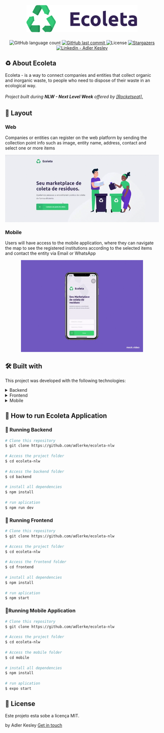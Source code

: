 
<h1 align="center">
    <img alt="NextLevelWeek" title="#NextLevelWeek" src="./assets/ecoleta.svg" />
</h1>

<p align="center">
  <img alt="GitHub language count" src="https://img.shields.io/github/languages/count/adlerke/ecoleta-nlw?style=for-the-badge">  
  <a href="https://github.com/adlerke/ecoleta-nlw/commits/master">
    <img alt="GitHub last commit" src="https://img.shields.io/github/last-commit/adlerke/ecoleta-nlw?style=for-the-badge">
  </a>
  <img alt="License" src="https://img.shields.io/badge/license-MIT-brightgreen?style=for-the-badge">
   <a href="https://github.com/adlerke/ecoleta-nlw/stargazers">
    <img alt="Stargazers" src="https://img.shields.io/github/stars/adlerke/ecoleta-nlw?style=for-the-badge">
  </a>
<a href="https://www.linkedin.com/in/adler-kesley-34b09511b/" target="_blank" >
  <img alt="Linkedin - Adler Kesley" src="https://img.shields.io/badge/Linkedin--%23F8952D?style=for-the-badge&logo=linkedin">
</a>

</p>


## ♻️ About Ecoleta

Ecoleta - is a way to connect companies and entities that collect organic and inorganic waste, to people who need to dispose of their waste in an ecological way.

<h6>Project built during <strong>NLW - Next Level Week</strong> offered by <a href="https://rocketseat.com.br/">[Rocketseat].</a></h6>

## 🎨 Layout

### Web
  Companies or entities can register on the web platform by sending the collection point info such as image, entity name, address, contact and select one or more items 

<p align="center" style="display: flex; align-items: flex-start; justify-content: center;">
  <img alt="NextLevelWeek" title="#NextLevelWeek" src="./assets/frontend.gif" width="600px">
</p>

### Mobile

Users will have access to the mobile application, where they can navigate the map to see the registered institutions according to the selected items and contact the entity via Email or WhatsApp

<p align="center">
  <img alt="NextLevelWeek" title="#NextLevelWeek" src="./assets/mock_mobile.gif" width="400px" />
</p>


## 🛠 Built with

This project was developed with the following technologies:

<details>
  <summary>Backend</summary>

-   [Node.js](https://nodejs.org/)
-   [Express](https://expressjs.com/)
-   [Typescript](https://www.typescriptlang.org/)
-   [TS-Node-Dev](https://www.npmjs.com/package/ts-node-dev)
-   [Celebrate](https://github.com/arb/celebrate)
-   [Cors](https://www.npmjs.com/package/cors)
-   [ESLint](https://eslint.org/)
-   [Prettier](https://prettier.io/)
-   [VS Code](https://code.visualstudio.com/)

</details>

<details>
  <summary>Frontend</summary>

-   [React](https://pt-br.reactjs.org/)
-   [Typescript](https://www.typescriptlang.org/)
-   [Axios](https://www.npmjs.com/package/axios)
-   [React Dropzone](https://github.com/react-dropzone/react-dropzone)
-   [React Icons](https://react-icons.netlify.com/#/)
-   [Leaflet](https://leafletjs.com/)
-   [React Leaflet](https://react-leaflet.js.org/)
-   [ESLint](https://eslint.org/)
-   [Prettier](https://prettier.io/)
-   [VS Code](https://code.visualstudio.com/)

</details>

<details>
  <summary>Mobile</summary>

-   [React](https://pt-br.reactjs.org/)
-   [React Native](https://reactnative.dev/)
-   [Expo](https://expo.io/learn)
-   [Typescript](https://www.typescriptlang.org/)
-   [React Navigation](https://reactnavigation.org/)
-   [Axios](https://www.npmjs.com/package/axios)
-   [Expo Google Fonts](https://github.com/expo/google-fonts)
-   [Expo Location](https://docs.expo.io/versions/latest/sdk/location/)
-   [Expo Mail Composer](https://docs.expo.io/versions/latest/sdk/mail-composer/)
-   [React Native Picker Select](https://www.npmjs.com/package/react-native-picker-select)
-   [ESLint](https://eslint.org/)
-   [Prettier](https://prettier.io/)
-   [VS Code](https://code.visualstudio.com/)

</details>



## 🚀 How to run Ecoleta Application

### 🎲 Running Backend

```bash
# Clone this repository
$ git clone https://github.com/adlerke/ecoleta-nlw

# Access the project folder
$ cd ecoleta-nlw

# Access the backend folder
$ cd backend

# install all dependencies
$ npm install

# run aplication
$ npm run dev

```

### 🧭 Running Frontend

```bash
# Clone this repository
$ git clone https://github.com/adlerke/ecoleta-nlw

# Access the project folder
$ cd ecoleta-nlw

# Access the frontend folder
$ cd frontend

# install all dependencies
$ npm install

# run aplication
$ npm start

```

### 📱Running Mobile Application

```bash
# Clone this repository
$ git clone https://github.com/adlerke/ecoleta-nlw

# Access the project folder
$ cd ecoleta-nlw

# Access the mobile folder
$ cd mobile

# install all dependencies
$ npm install

# run aplication
$ expo start

```

## 📝 License

Este projeto esta sobe a licença MIT.

by Adler Kesley [Get in touch](https://www.linkedin.com/in/adler-kesley-34b09511b)

[nodejs]: https://nodejs.org/
[typescript]: https://www.typescriptlang.org/
[expo]: https://expo.io/
[reactjs]: https://reactjs.org
[rn]: https://facebook.github.io/react-native/
[yarn]: https://yarnpkg.com/
[vscode]: https://code.visualstudio.com/
[vceditconfig]: https://marketplace.visualstudio.com/items?itemName=EditorConfig.EditorConfig
[license]: https://opensource.org/licenses/MIT
[vceslint]: https://marketplace.visualstudio.com/items?itemName=dbaeumer.vscode-eslint
[prettier]: https://marketplace.visualstudio.com/items?itemName=esbenp.prettier-vscode
[rs]: https://rocketseat.com.br
